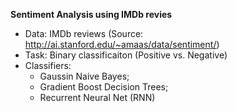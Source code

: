 **Sentiment Analysis using IMDb revies**

- Data: IMDb reviews (Source: http://ai.stanford.edu/~amaas/data/sentiment/)
- Task: Binary classificaiton (Positive vs. Negative)
- Classifiers: 
  - Gaussin Naive Bayes; 
  - Gradient Boost Decision Trees; 
  - Recurrent Neural Net (RNN)
